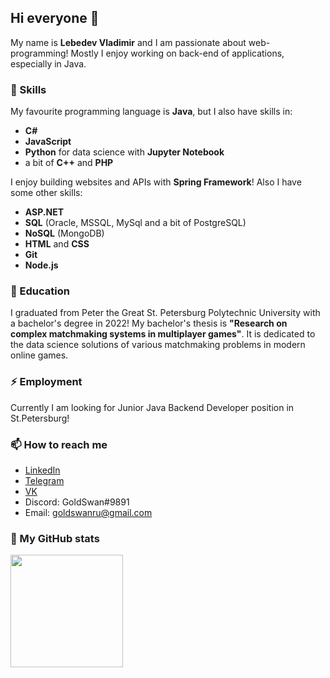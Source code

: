 ## Hi everyone 👋

My name is **Lebedev Vladimir** and I am passionate about web-programming!
Mostly I enjoy working on back-end of applications, especially in Java.

### 🔭 Skills

My favourite programming language is **Java**, but I also have skills in:
- **C#**
- **JavaScript**
- **Python** for data science with **Jupyter Notebook**
- a bit of **C++** and **PHP**

I enjoy building websites and APIs with **Spring Framework**!
Also I have some other skills:
- **ASP.NET**
- **SQL** (Oracle, MSSQL, MySql and a bit of PostgreSQL)
- **NoSQL** (MongoDB)
- **HTML** and **CSS**
- **Git**
- **Node.js**

### 🌱 Education

I graduated from Peter the Great St. Petersburg Polytechnic University with a bachelor's degree in 2022!
My bachelor's thesis is **"Research on complex matchmaking systems in multiplayer games"**. It is dedicated to the data science solutions of various matchmaking problems in modern online games.

### ⚡ Employment

Currently I am looking for Junior Java Backend Developer position in St.Petersburg!

### 📫 How to reach me

- [LinkedIn](www.linkedin.com/in/goldswanru)
- [Telegram](https://t.me/GoldSwan_w)
- [VK](https://vk.com/goldswanru)
- Discord: GoldSwan#9891
- Email: goldswanru@gmail.com

### 💬 My GitHub stats

<img height="180em" src="https://github-readme-stats.vercel.app/api?username=GoldSwanGH&show_icons=true&hide_border=true&&count_private=true&include_all_commits=true" />



<!--
**GoldSwanGH/GoldSwanGH** is a ✨ _special_ ✨ repository because its `README.md` (this file) appears on your GitHub profile.

Here are some ideas to get you started:

- 🔭 I’m currently working on ...
- 🌱 I’m currently learning ...
- 👯 I’m looking to collaborate on ...
- 🤔 I’m looking for help with ...
- 💬 Ask me about ...
- 📫 How to reach me: ...
- ⚡ Fun fact: ...
-->

